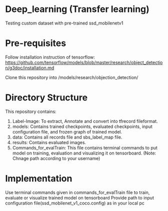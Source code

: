 # Deep_learning (Transfer learning)
Testing custom dataset with pre-trained ssd_mobilenetv1

# Pre-requisites
Follow installation instruction of tensorflow: https://github.com/tensorflow/models/blob/master/research/object_detection/g3doc/installation.md

Clone this repository into /models/research/objection_detection/

# Directory Structure
This repository contains:
  1. Label-Image:  To extract, Annotate and convert into tfrecord fileformat.
  2. models: Contains trained checkpoints, evaluated checkpoints, input configuration file, and frozen graph of trained model.
  3. data: Contains all records file and sbs_label_map file.
  4. results: Contains evaluated images.
  5. Commands_for_evalTrain:  This file contains terminal commands to put model on training, evaluation and visualizing it on tensorboard. (Note: Chnage path according to your username)
  
 # Implementation
 Use terminal commands given in commands_for_evalTrain file to train, evaluate or visualize trained model on tensorboard
 Provide path to input configuration file(ssd_mobilenet_v1_coco.config) as in your local pc
  

